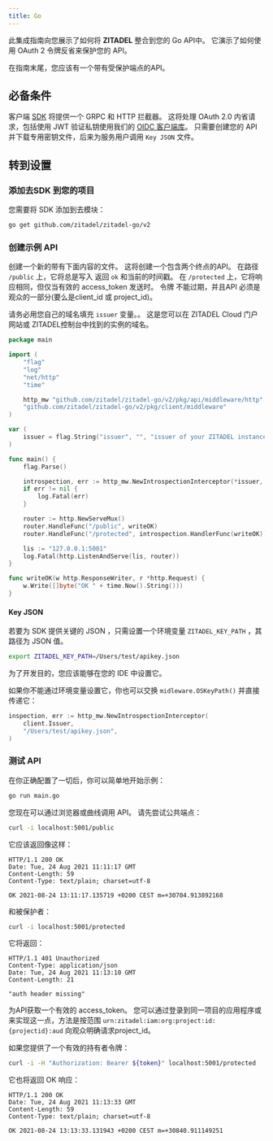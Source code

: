 ```yaml
---
title: Go
---
```


此集成指南向您展示了如何将 **ZITADEL** 整合到您的 Go API中。 它演示了如何使用 OAuth 2 令牌反省来保护您的 API。

在指南末尾，您应该有一个带有受保护端点的API。

## 必备条件

客户端 [SDK](https://github.com/zitadel/zitadel-go) 将提供一个 GRPC 和 HTTP 拦截器。 这将处理 OAuth 2.0 内省请求，包括使用 JWT 验证私钥使用我们的 [OIDC 客户端库](https://github.com/zitadel/oidc)。 只需要创建您的 API 并下载专用密钥文件，后来为服务用户调用 `Key JSON` 文件。

## 转到设置

### 添加去SDK 到您的项目

您需要将 SDK 添加到去模块：

```bash
go get github.com/zitadel/zitadel-go/v2
```

### 创建示例 API

创建一个新的带有下面内容的文件。 这将创建一个包含两个终点的API。 在路径 `/public` 上，它将总是写入 返回 `ok` 和当前的时间戳。 在 `/protected` 上，它将响应相同，但仅当有效的 access_token 发送时。 令牌 不能过期，并且API 必须是观众的一部分(要么是client_id 或 project_id)。

请务必用您自己的域名填充 `issuer` 变量。。 这是您可以在 ZITADEL Cloud 门户网站或 ZITADEL控制台中找到的实例的域名。
```go
package main

import (
    "flag"
    "log"
    "net/http"
    "time"

    http_mw "github.com/zitadel/zitadel-go/v2/pkg/api/middleware/http"
    "github.com/zitadel/zitadel-go/v2/pkg/client/middleware"
)

var (
    issuer = flag.String("issuer", "", "issuer of your ZITADEL instance (in the form: https://<instance>.zitadel.cloud or https://<yourdomain>)")
)

func main() {
    flag.Parse()

    introspection, err := http_mw.NewIntrospectionInterceptor(*issuer, middleware.OSKeyPath())
    if err != nil {
        log.Fatal(err)
    }

    router := http.NewServeMux()
    router.HandleFunc("/public", writeOK)
    router.HandleFunc("/protected", introspection.HandlerFunc(writeOK))

    lis := "127.0.0.1:5001"
    log.Fatal(http.ListenAndServe(lis, router))
}

func writeOK(w http.ResponseWriter, r *http.Request) {
    w.Write([]byte("OK " + time.Now().String()))
}

```

#### Key JSON

若要为 SDK 提供关键的 JSON ，只需设置一个环境变量 `ZITADEL_KEY_PATH` ，其路径为 JSON 值。

```bash
export ZITADEL_KEY_PATH=/Users/test/apikey.json
```

为了开发目的，您应该能够在您的 IDE 中设置它。

如果你不能通过环境变量设置它，你也可以交换 `midleware.OSKeyPath()` 并直接传递它：

```go
inspection, err := http_mw.NewIntrospectionInterceptor(
    client.Issuer,
    "/Users/test/apikey.json",
)
```

### 测试 API

在你正确配置了一切后，你可以简单地开始示例：

```bash
go run main.go
```

您现在可以通过浏览器或曲线调用 API。 请先尝试公共端点：

```bash
curl -i localhost:5001/public
```

它应该返回像这样：

```
HTTP/1.1 200 OK
Date: Tue, 24 Aug 2021 11:11:17 GMT
Content-Length: 59
Content-Type: text/plain; charset=utf-8

OK 2021-08-24 13:11:17.135719 +0200 CEST m=+30704.913892168
```

和被保护者：

```bash
curl -i localhost:5001/protected
```

它将返回：

```
HTTP/1.1 401 Unauthorized
Content-Type: application/json
Date: Tue, 24 Aug 2021 11:13:10 GMT
Content-Length: 21

"auth header missing"
```

为API获取一个有效的 access_token。 您可以通过登录到同一项目的应用程序或 来实现这一点，方法是按范围 `urn:zitadel:iam:org:project:id:{projectid}:aud` 向观众明确请求project_id。

如果您提供了一个有效的持有者令牌：

```bash
curl -i -H "Authorization: Bearer ${token}" localhost:5001/protected
```

它也将返回 OK 响应：
```
HTTP/1.1 200 OK
Date: Tue, 24 Aug 2021 11:13:33 GMT
Content-Length: 59
Content-Type: text/plain; charset=utf-8

OK 2021-08-24 13:13:33.131943 +0200 CEST m=+30840.911149251
```
